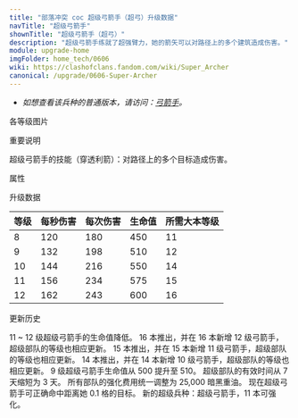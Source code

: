 ```yaml
---
title: "部落冲突 coc 超级弓箭手（超弓）升级数据"
navTitle: "超级弓箭手"
shownTitle: "超级弓箭手（超弓）"
description: "超级弓箭手练就了超强臂力，她的箭矢可以对路径上的多个建筑造成伤害。"
module: upgrade-home
imgFolder: home_tech/0606
wiki: https://clashofclans.fandom.com/wiki/Super_Archer
canonical: /upgrade/0606-Super-Archer
---
```


- *如想查看该兵种的普通版本，请访问：[弓箭手](/upgrade/0001-Archer)。*

<UnitInfo :folder="$frontmatter.imgFolder" imgSrc="Super_Archer_info.png" :imgAlt="$frontmatter.navTitle" :description="$frontmatter.description" />

<SmallTitle>各等级图片</SmallTitle>

<Panel>
    <UnitImgGroup :folder="$frontmatter.imgFolder">
        <UnitImg imgTitle="所有等级" imgSrc="Super_Archer8.png" />
    </UnitImgGroup>
</Panel>

<SmallTitle>重要说明</SmallTitle>

超级弓箭手的技能（穿透利箭）：对路径上的多个目标造成伤害。

<SmallTitle>属性</SmallTitle>

<UnitProperties>
    <UnitProperty pKey="攻击偏好" pValue="无" />
    <UnitProperty pKey="伤害类型" pValue="路径伤害" />
    <UnitProperty pKey="攻击的目标" pValue="地面和空中目标" />
    <UnitProperty pKey="穿透距离" pValue="12 格" />
    <UnitProperty pKey="占据人口" pValue="12" />
    <UnitProperty pKey="移动速度" pValue="3 格/秒" />
    <UnitProperty pKey="攻击速度" pValue="1.5 秒/次" />
    <UnitProperty pKey="攻击距离" pValue="6 格" />
    <UnitProperty pKey="最低弓箭手等级" pValue="8" />
    <UnitProperty pKey="最低大本等级" pValue="11" />
    <UnitProperty pKey="强化费用" pValue="2.5 万黑油" />
    <UnitProperty pKey="强化有效期" pValue="3 天" />
    <UnitProperty pKey="训练时间" pValue="72" trainingSystem="2022" />
</UnitProperties>

<SmallTitle>升级数据</SmallTitle>

<UnitTable>

| 等级 |  每秒伤害 | 每次伤害 | 生命值 |所需大本等级|
| ---- |   ----   |   ----  |  ---- |    ----   |
|   8  |    120   |   180   |   450 |     11    |
|   9  |    132   |   198   |   510 |     12    |
|  10  |    144   |   216   |   550 |     14    |
|  11  |    156   |   234   |   575 |     15    |
|  12  |    162   |   243   |   600 |     16    |
</UnitTable>

<SmallTitle>更新历史</SmallTitle>

<Timeline>
    <TimelineItem date="2024/02/27">
        <TimelineRow>11 ~ 12 级超级弓箭手的生命值降低。</TimelineRow>
    </TimelineItem>
    <TimelineItem date="2023/12/12">
        <TimelineRow>16 本推出，并在 16 本新增 12 级弓箭手，超级部队的等级也相应更新。</TimelineRow>
    </TimelineItem>
    <TimelineItem date="2022/10/10">
        <TimelineRow>15 本推出，并在 15 本新增 11 级弓箭手，超级部队的等级也相应更新。</TimelineRow>
    </TimelineItem>
    <TimelineItem date="2021/04/12">
        <TimelineRow>14 本推出，并在 14 本新增 10 级弓箭手，超级部队的等级也相应更新。</TimelineRow>
    </TimelineItem>
    <TimelineItem date="2021/01/20">
        <TimelineRow>9 级超级弓箭手生命值从 500 提升至 510。</TimelineRow>
    </TimelineItem>
    <TimelineItem date="2020/12/07">
        <TimelineRow>超级部队的有效时间从 7 天缩短为 3 天。</TimelineRow>
        <TimelineRow>所有部队的强化费用统一调整为 25,000 暗黑重油。</TimelineRow>
    </TimelineItem>
    <TimelineItem date="2020/10/12">
        <TimelineRow>现在超级弓箭手可正确命中距离她 0.1 格的目标。</TimelineRow>
    </TimelineItem>
    <TimelineItem date="2020/08/24">
        <TimelineRow>新的超级兵种：超级弓箭手，11 本可强化。</TimelineRow>
    </TimelineItem>
    <TimelineItem :historyBottom="true" />
</Timeline>